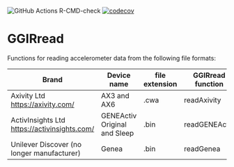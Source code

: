 ![GitHub Actions R-CMD-check](https://github.com/wadpac/GGIRread/workflows/R-CMD-check/badge.svg)
[![codecov](https://codecov.io/gh/wadpac/GGIRread/branch/main/graph/badge.svg?token=SNII9OKA4J)](https://codecov.io/gh/wadpac/GGIRread)

# GGIRread

Functions for reading accelerometer data from the following file formats:

Brand | Device name | file extension | GGIRread function
------ | ------- | ------- | ----------------
Axivity Ltd https://axivity.com/ | AX3 and AX6 | .cwa | readAxivity
ActivInsights Ltd https://activinsights.com/ | GENEActiv Original and Sleep | .bin | readGENEActiv
Unilever Discover (no longer manufacturer) | Genea | .bin | readGenea

